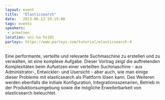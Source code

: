 ```yaml
---
layout: event
title:  "Elasticsearch"
date:   2013-06-12 19:15:00
tags: events
speakers:
 - areelsen
location: uni-ka-hs101
parleys: https://www.parleys.com/tutorial/elasticsearch-4
---
```


Eine performante, verteilte und relevante Suchmaschine zu erstellen und zu verwalten, ist eine komplexe Aufgabe. Dieser Vortrag zeigt die auftretenden Komplexitäten beim Aufsetzen einer verteilten Suchmaschine - aus Administrator-, Entwickler- und Usersicht - aber auch, wie man einige dieser Probleme mit elasticsearch als Plattform lösen kann. Des Weiteren werden ebenfalls die initiale Konfiguration, Integrationsszenarien, Betrieb in der Produktionsumgebung sowie die mögliche Erweiterbarkeit von elasticsearch beleuchtet.